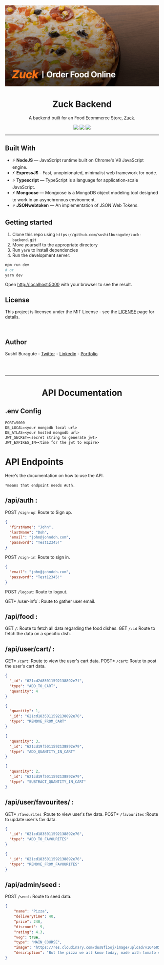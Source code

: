 <h1 align="center">
<br>
  <img src="https://github.com/sushilburagute/zuck-frontend/blob/main/public/meta.png?raw=true" alt="dapr" width="640">
<br>
<br>
<b>Zuck Backend</b>
</h1>

<p align="center">
A backend built for an Food Ecommerce Store, <a href='https://zuck-food.vercel.app/'>Zuck</a>.
</p>

<p align="center">
<img src="https://img.shields.io/badge/typescript-%23007ACC.svg?style=for-the-badge&logo=typescript&logoColor=white">
<img src="https://img.shields.io/badge/node.js-6DA55F?style=for-the-badge&logo=node.js&logoColor=white">
<img src="https://img.shields.io/badge/MongoDB-%234ea94b.svg?style=for-the-badge&logo=mongodb&logoColor=white">
</p>

<hr />

## Built With

- ⚡ **NodeJS** — JavaScript runtime built on Chrome's V8 JavaScript engine.
- ⚡ **ExpressJS** - Fast, unopinionated, minimalist web framework for node.
- ⚡ **Typescript** — TypeScript is a language for application-scale JavaScript.
- ⚡ **Mongoose** — Mongoose is a MongoDB object modeling tool designed to work in an asynchronous environment.
- ⚡ **JSONwebtoken** — An implementation of JSON Web Tokens.

## Getting started

1. Clone this repo using `https://github.com/sushilburagute/zuck-backend.git`
2. Move yourself to the appropriate directory<br />
3. Run `yarn` to install dependencies<br />
4. Run the development server:

```bash
npm run dev
# or
yarn dev
```

Open [http://localhost:5000](http://localhost:5000) with your browser to see the result.

## License

This project is licensed under the MIT License - see the [LICENSE](https://opensource.org/licenses/MIT) page for details.

<br/>

## Author

Sushil Buragute - [Twitter](https://twitter.com/codetastic1) - [Linkedin](https://www.linkedin.com/in/sushil-buragute/) - [Portfolio](https://sush.vercel.app)

<br/>
<br/>

---

<h1 align="center">
<b>API Documentation</b>
<br>
</h1>

## .env Config

```
PORT=5000
DB_LOCAL=<your mongodb local url>
DB_ATLAS=<your hosted mongodb url>
JWT_SECRET=<secret string to generate jwt>
JWT_EXPIRES_IN=<time for the jwt to expire>
```

# API Endpoints

Here's the documentation on how to use the API.

`*means that endpoint needs Auth.`

## /api/auth :

POST `/sign-up`: Route to Sign up.

```json
{
  "firstName": "John",
  "lastName": "Doh",
  "email": "john@johndoh.com",
  "password": "Test12345!"
}
```

POST `/sign-in`: Route to sign in.

```json
{
  "email": "john@johndoh.com",
  "password": "Test12345!"
}
```

POST `/logout`: Route to logout.

GET\* /user-info`: Route to gather user email.

## /api/food :

GET `/`: Route to fetch all data regarding the food dishes.
GET `/:id` Route to fetch the data on a specific dish.

## /api/user/cart/ :

GET* `/cart`: Route to view the user's cart data.
POST* `/cart`: Route to post the user's cart data.

```json
{
  "_id": "621cd2d85011592138892e7f",
  "type": "ADD_TO_CART",
  "quantity": 4
}
```

```json
{
  "quantity": 1,
  "_id": "621cd1835011592138892e76",
  "type": "REMOVE_FROM_CART"
}
```

```json
{
  "quantity": 3,
  "_id": "621cd19f5011592138892e79",
  "type": "ADD_QUANTITY_IN_CART"
}
```

```json
{
  "quantity": 2,
  "_id": "621cd19f5011592138892e79",
  "type": "SUBTRACT_QUANTITY_IN_CART"
}
```

## /api/user/favourites/ :

GET* `/favourites` :Route to view user's fav data.
POST* `/favourites` :Route to update user's fav data.

```json
{
  "_id": "621cd1835011592138892e76",
  "type": "ADD_TO_FAVOURITES"
}
```

```json
{
  "_id": "621cd1835011592138892e76",
  "type": "REMOVE_FROM_FAVOURITES"
}
```

## /api/admin/seed :

POST `/seed` : Route to seed data.

```JSON
{
	"name": "Pizza",
	"deliveryTime": 40,
	"price": 240,
	"discount": 9,
	"rating": 4.3,
	"veg": true,
	"type": "MAIN_COURSE",
	"image": "https://res.cloudinary.com/dus8fi5oj/image/upload/v1646053243/zuck-food/pizza_kqy2tq.jpg",
	"description": "But the pizza we all know today, made with tomato sauce, cheese, and numerous toppings, originated in Italy. It became popular in Naples in the 18th century as a cheap, nourishing food that was consumed mainly by peasants. The modern pizza as we know it today evolved from early Neapolitan flatbreads topped with lard, salt, and garlic."
}

```
